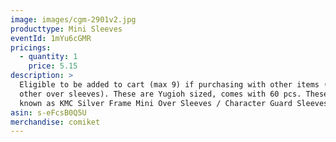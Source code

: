 ```yaml
---
image: images/cgm-2901v2.jpg
producttype: Mini Sleeves
eventId: 1mYu6cGMR
pricings:
  - quantity: 1
    price: 5.15
description: >
  Eligible to be added to cart (max 9) if purchasing with other items (excluding
  other over sleeves). These are Yugioh sized, comes with 60 pcs. These are
  known as KMC Silver Frame Mini Over Sleeves / Character Guard Sleeves 
asin: s-eFcsB0Q5U
merchandise: comiket
---
```

